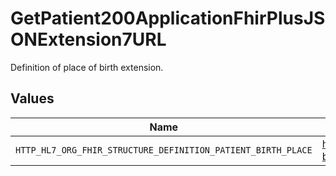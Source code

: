 # GetPatient200ApplicationFhirPlusJSONExtension7URL

Definition of place of birth extension.


## Values

| Name                                                         | Value                                                        |
| ------------------------------------------------------------ | ------------------------------------------------------------ |
| `HTTP_HL7_ORG_FHIR_STRUCTURE_DEFINITION_PATIENT_BIRTH_PLACE` | http://hl7.org/fhir/StructureDefinition/patient-birthPlace   |